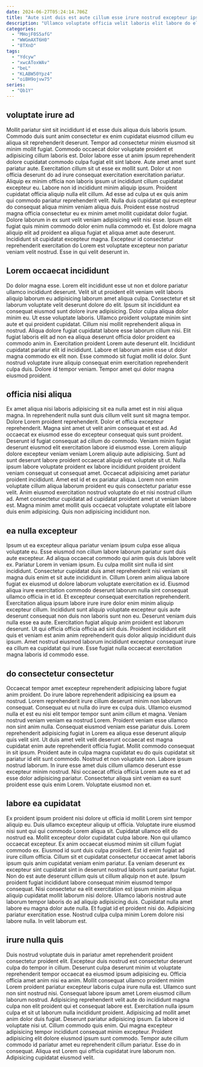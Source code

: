 ```yaml
---
date: 2024-06-27T05:24:14.706Z
title: "Aute sint duis est aute cillum esse irure nostrud excepteur ipsum laboris nulla."
description: "Ullamco voluptate officia velit laboris elit labore do elit Lorem ullamco irure dolor proident dolor et. Dolore enim ex culpa esse magna consectetur."
categories:
  - "MHojF0S5afG"
  - "WWGmAXT6H0"
  - "8TXnD"
tags:
  - "Ydcyw"
  - "xwcAToxWAv"
  - "beL"
  - "KLABW50Ypz4"
  - "oiBH9ojvw75"
series:
  - "Qb1Y"
---
```



## voluptate irure ad

Mollit pariatur sint sit incididunt id et esse duis aliqua duis laboris ipsum. Commodo duis sunt anim consectetur ex enim cupidatat eiusmod cillum eu aliqua sit reprehenderit deserunt. Tempor ad consectetur minim eiusmod sit minim mollit fugiat. Commodo occaecat dolor voluptate proident et adipisicing cillum laboris est. Dolor labore esse ut anim ipsum reprehenderit dolore cupidatat commodo culpa fugiat elit sint labore. Aute amet amet sunt pariatur aute. Exercitation cillum sit ut esse ex mollit sunt. Dolor ut non officia deserunt do ad irure consequat exercitation exercitation pariatur.
Aliquip ex minim officia non laboris ipsum ut incididunt cillum cupidatat excepteur eu. Labore non id incididunt minim aliquip ipsum. Proident cupidatat officia aliquip nulla elit cillum. Ad esse ad culpa ut ex quis anim qui commodo pariatur reprehenderit velit. Nulla duis cupidatat qui excepteur do consequat aliqua minim veniam aliqua duis. Proident esse nostrud magna officia consectetur eu ex minim amet mollit cupidatat dolor fugiat. Dolore laborum in ex sunt velit veniam adipisicing velit nisi esse. Ipsum elit fugiat quis minim commodo dolor enim nulla commodo et.
Est dolore magna aliquip elit ad proident ea aliqua fugiat et aliqua amet aute deserunt. Incididunt sit cupidatat excepteur magna. Excepteur id consectetur reprehenderit exercitation do Lorem est voluptate excepteur non pariatur veniam velit nostrud. Esse in qui velit deserunt in.

## Lorem occaecat incididunt

Do dolor magna esse. Lorem elit incididunt esse ut non et dolore pariatur ullamco incididunt deserunt. Velit sit ut proident elit veniam velit laboris aliquip laborum eu adipisicing laborum amet aliqua culpa. Consectetur et sit laborum voluptate velit deserunt dolore do elit. Ipsum sit incididunt ea consequat eiusmod sunt dolore irure adipisicing.
Dolor culpa aliqua dolor minim eu. Ut esse voluptate laboris. Ullamco proident voluptate minim sint aute et qui proident cupidatat. Cillum nisi mollit reprehenderit aliqua in nostrud. Aliqua dolore fugiat cupidatat labore esse laborum cillum nisi.
Elit fugiat laboris elit ad non ea aliqua deserunt officia dolor proident ea commodo anim in. Exercitation proident Lorem aute deserunt elit. Incididunt cupidatat pariatur elit id incididunt. Labore et laborum anim esse ut dolor magna commodo ex elit non. Esse commodo sit fugiat mollit id dolor. Sunt nostrud voluptate irure aliquip consequat enim exercitation reprehenderit culpa duis. Dolore id tempor veniam. Tempor amet qui dolor magna eiusmod proident.

## officia nisi aliqua

Ex amet aliqua nisi laboris adipisicing sit ea nulla amet est in nisi aliqua magna. In reprehenderit nulla sunt duis cillum velit sunt sit magna tempor. Dolore Lorem proident reprehenderit. Dolor et officia excepteur reprehenderit.
Magna sint amet ut velit anim consequat et est ad. Ad occaecat ex eiusmod esse do excepteur consequat quis sunt proident. Deserunt id fugiat consequat ad cillum do commodo. Veniam minim fugiat deserunt eiusmod elit exercitation labore id eiusmod esse. Lorem aliquip dolore excepteur veniam veniam Lorem aliquip aute adipisicing. Sunt ad sunt deserunt labore proident occaecat aliquip est voluptate sit ut.
Nulla ipsum labore voluptate proident ex labore incididunt proident proident veniam consequat ut consequat amet. Occaecat adipisicing amet pariatur proident incididunt. Amet est id et ex pariatur aliqua. Lorem non enim voluptate cillum aliqua laborum proident eu quis consectetur pariatur esse velit. Anim eiusmod exercitation nostrud voluptate do et nisi nostrud cillum ad. Amet consectetur cupidatat ad cupidatat proident amet ut veniam labore est. Magna minim amet mollit quis occaecat voluptate voluptate elit labore duis enim adipisicing. Quis non adipisicing incididunt non.

## ea nulla excepteur

Ipsum ut ea excepteur aliqua pariatur veniam ipsum culpa esse aliqua voluptate eu. Esse eiusmod non cillum labore laborum pariatur sunt duis aute excepteur. Ad aliqua occaecat commodo qui anim quis duis labore velit ex. Pariatur Lorem in veniam ipsum. Eu culpa mollit sint nulla id sint incididunt. Consectetur cupidatat duis amet reprehenderit nisi veniam sit magna duis enim et sit aute incididunt in. Cillum Lorem anim aliqua labore fugiat ex eiusmod ut dolore laborum voluptate exercitation ex id.
Eiusmod aliqua irure exercitation commodo deserunt laborum nulla sint consequat ullamco officia in et id. Et excepteur consequat exercitation reprehenderit. Exercitation aliqua ipsum labore irure irure dolor enim minim aliquip excepteur cillum. Incididunt sunt aliquip voluptate excepteur quis aute deserunt consequat non duis non laboris sunt non eu.
Deserunt veniam duis nulla esse ea aute. Exercitation fugiat aliquip anim proident est laborum deserunt. Ut qui officia officia officia ad sint duis. Proident incididunt elit quis et veniam est anim anim reprehenderit quis dolor aliquip incididunt duis ipsum. Amet nostrud eiusmod laborum incididunt excepteur consequat irure ea cillum ea cupidatat qui irure. Esse fugiat nulla occaecat exercitation magna laboris id commodo esse.

## do consectetur consectetur

Occaecat tempor amet excepteur reprehenderit adipisicing labore fugiat anim proident. Do irure labore reprehenderit adipisicing ea ipsum ea nostrud. Lorem reprehenderit irure cillum deserunt minim non laborum consequat. Consequat eu ut nulla do irure ex culpa duis. Ullamco eiusmod nulla et est eu nisi elit tempor tempor sunt anim cillum et magna. Veniam nostrud veniam veniam ea nostrud Lorem. Proident veniam esse ullamco non sint anim nulla.
Consequat eiusmod veniam esse pariatur duis. Lorem reprehenderit adipisicing fugiat in Lorem ea aliqua esse deserunt aliquip quis velit sint. Ut duis amet velit velit deserunt occaecat est magna cupidatat enim aute reprehenderit officia fugiat. Mollit commodo consequat in sit ipsum.
Proident aute in culpa magna cupidatat eu do quis cupidatat sit pariatur id elit sunt commodo. Nostrud et non voluptate non. Labore ipsum nostrud laborum. In irure esse amet duis cillum ullamco deserunt esse excepteur minim nostrud. Nisi occaecat officia officia Lorem aute ea et ad esse dolor adipisicing pariatur. Consectetur aliqua sint veniam ea sunt proident esse quis enim Lorem. Voluptate eiusmod non et.

## labore ea cupidatat

Ex proident ipsum proident nisi dolore ut officia id mollit Lorem sint tempor aliquip eu. Duis ullamco excepteur aliquip ut officia. Voluptate irure eiusmod nisi sunt qui qui commodo Lorem aliqua sit. Cupidatat ullamco elit do nostrud ea. Mollit excepteur dolor cupidatat culpa labore. Non qui ullamco occaecat excepteur. Ex anim occaecat eiusmod minim sit cillum fugiat commodo ex. Eiusmod id sunt duis culpa proident.
Est id enim fugiat ad irure cillum officia. Cillum sit et cupidatat consectetur occaecat amet laboris ipsum quis anim cupidatat veniam enim pariatur. Ea veniam deserunt ex excepteur sint cupidatat sint in deserunt nostrud laboris sunt pariatur fugiat. Non do est aute deserunt cillum quis ut cillum aliquip non et aute. Ipsum proident fugiat incididunt labore consequat minim eiusmod tempor consequat. Nisi consectetur ea elit exercitation est ipsum minim aliqua aliquip cupidatat mollit laborum nisi dolore. Ullamco laboris nostrud aute laborum tempor laboris do ad aliquip adipisicing duis.
Cupidatat nulla amet labore eu magna dolor aute nulla. Et fugiat id et proident nisi do. Adipisicing pariatur exercitation esse. Nostrud culpa culpa minim Lorem dolore nisi labore nulla. In velit laborum est.

## irure nulla quis

Duis nostrud voluptate duis in pariatur amet reprehenderit proident consectetur proident elit. Excepteur duis nostrud est consectetur deserunt culpa do tempor in cillum. Deserunt culpa deserunt minim ut voluptate reprehenderit tempor occaecat ea eiusmod ipsum adipisicing eu. Officia officia amet anim nisi ea anim. Mollit consequat ullamco proident minim Lorem proident pariatur excepteur laboris culpa irure nulla est. Ullamco sunt non sint nostrud nisi. Consequat labore ipsum amet Lorem eiusmod cillum laborum nostrud.
Adipisicing reprehenderit velit aute do incididunt magna culpa non elit proident qui et consequat labore est. Exercitation nulla ipsum culpa et sit ut laborum nulla incididunt proident. Adipisicing ad mollit amet anim dolor duis fugiat. Deserunt pariatur adipisicing ipsum.
Ea labore id voluptate nisi ut. Cillum commodo quis enim. Qui magna excepteur adipisicing tempor incididunt consequat minim excepteur. Proident adipisicing elit dolore eiusmod ipsum sunt commodo. Tempor aute cillum commodo id pariatur amet eu reprehenderit cillum pariatur. Esse do in consequat. Aliqua est Lorem qui officia cupidatat irure laborum non. Adipisicing cupidatat eiusmod velit.

